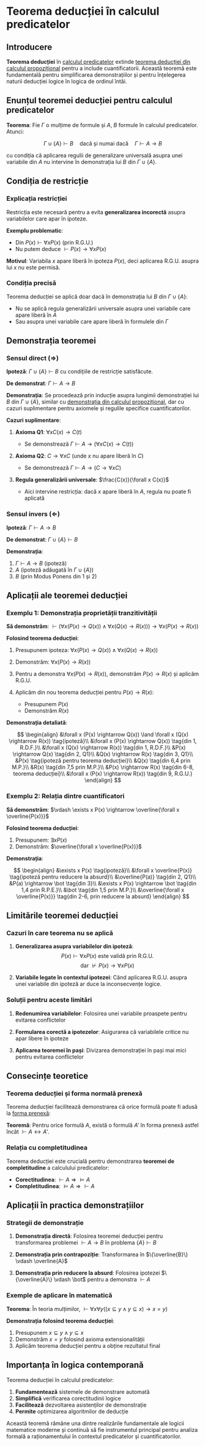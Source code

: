 # Teorema deducției în calculul predicatelor

## Introducere

**Teorema deducției** în [calculul predicatelor](./calculul-predicatelor.md) extinde [teorema deducției din calculul propozițional](./teorema-deductiei.md) pentru a include cuantificatorii. Această teoremă este fundamentală pentru simplificarea demonstrațiilor și pentru înțelegerea naturii deducției logice în logica de ordinul întâi.

## Enunțul teoremei deducției pentru calculul predicatelor

**Teorema**: Fie $\Gamma$ o mulțime de formule și $A$, $B$ formule în calculul predicatelor. Atunci:

$$\Gamma \cup \{A\} \vdash B \quad \text{dacă și numai dacă} \quad \Gamma \vdash A \rightarrow B$$

cu condiția că aplicarea regulii de generalizare universală asupra unei variabile din $A$ nu intervine în demonstrația lui $B$ din $\Gamma \cup \{A\}$.

## Condiția de restricție

### Explicația restricției

Restricția este necesară pentru a evita **generalizarea incorectă** asupra variabilelor care apar în ipoteze.

**Exemplu problematic**:

- Din $P(x) \vdash \forall x P(x)$ (prin R.G.U.)
- Nu putem deduce $\vdash P(x) \rightarrow \forall x P(x)$

**Motivul**: Variabila $x$ apare liberă în ipoteza $P(x)$, deci aplicarea R.G.U. asupra lui $x$ nu este permisă.

### Condiția precisă

Teorema deducției se aplică doar dacă în demonstrația lui $B$ din $\Gamma \cup \{A\}$:

- Nu se aplică regula generalizării universale asupra unei variabile care apare liberă în $A$
- Sau asupra unei variabile care apare liberă în formulele din $\Gamma$

## Demonstrația teoremei

### Sensul direct ($\Rightarrow$)

**Ipoteză**: $\Gamma \cup \{A\} \vdash B$ cu condițiile de restricție satisfăcute.

**De demonstrat**: $\Gamma \vdash A \rightarrow B$

**Demonstrația**: Se procedează prin inducție asupra lungimii demonstrației lui $B$ din $\Gamma \cup \{A\}$, similar cu [demonstrația din calculul propozițional](./teorema-deductiei.md), dar cu cazuri suplimentare pentru axiomele și regulile specifice cuantificatorilor.

**Cazuri suplimentare**:

1. **Axioma Q1**: $\forall x C(x) \rightarrow C(t)$

   - Se demonstrează $\Gamma \vdash A \rightarrow (\forall x C(x) \rightarrow C(t))$

2. **Axioma Q2**: $C \rightarrow \forall x C$ (unde $x$ nu apare liberă în $C$)

   - Se demonstrează $\Gamma \vdash A \rightarrow (C \rightarrow \forall x C)$

3. **Regula generalizării universale**: $\frac{C(x)}{\forall x C(x)}$
   - Aici intervine restricția: dacă $x$ apare liberă în $A$, regula nu poate fi aplicată

### Sensul invers ($\Leftarrow$)

**Ipoteză**: $\Gamma \vdash A \rightarrow B$

**De demonstrat**: $\Gamma \cup \{A\} \vdash B$

**Demonstrația**:

1. $\Gamma \vdash A \rightarrow B$ (ipoteză)
2. $A$ (ipoteză adăugată în $\Gamma \cup \{A\}$)
3. $B$ (prin Modus Ponens din 1 și 2)

## Aplicații ale teoremei deducției

### Exemplu 1: Demonstrația proprietății tranzitivității

**Să demonstrăm**: $\vdash (\forall x (P(x) \rightarrow Q(x)) \land \forall x (Q(x) \rightarrow R(x))) \rightarrow \forall x (P(x) \rightarrow R(x))$

**Folosind teorema deducției**:

1. Presupunem ipoteza: $\forall x (P(x) \rightarrow Q(x)) \land \forall x (Q(x) \rightarrow R(x))$

2. Demonstrăm: $\forall x (P(x) \rightarrow R(x))$

3. Pentru a demonstra $\forall x (P(x) \rightarrow R(x))$, demonstrăm $P(x) \rightarrow R(x)$ și aplicăm R.G.U.

4. Aplicăm din nou teorema deducției pentru $P(x) \rightarrow R(x)$:
   - Presupunem $P(x)$
   - Demonstrăm $R(x)$

**Demonstrația detaliată**:

$$
\begin{align}
&\forall x (P(x) \rightarrow Q(x)) \land \forall x (Q(x) \rightarrow R(x)) \tag{ipoteză}\\
&\forall x (P(x) \rightarrow Q(x)) \tag{din 1, R.D.F.}\\
&\forall x (Q(x) \rightarrow R(x)) \tag{din 1, R.D.F.}\\
&P(x) \rightarrow Q(x) \tag{din 2, Q1}\\
&Q(x) \rightarrow R(x) \tag{din 3, Q1}\\
&P(x) \tag{ipoteză pentru teorema deducției}\\
&Q(x) \tag{din 6,4 prin M.P.}\\
&R(x) \tag{din 7,5 prin M.P.}\\
&P(x) \rightarrow R(x) \tag{din 6-8, teorema deducției}\\
&\forall x (P(x) \rightarrow R(x)) \tag{din 9, R.G.U.}
\end{align}
$$

### Exemplu 2: Relația dintre cuantificatori

**Să demonstrăm**: $\vdash \exists x P(x) \rightarrow \overline{\forall x \overline{P(x)}}$

**Folosind teorema deducției**:

1. Presupunem: $\exists x P(x)$
2. Demonstrăm: $\overline{\forall x \overline{P(x)}}$

**Demonstrația**:

$$
\begin{align}
&\exists x P(x) \tag{ipoteză}\\
&\forall x \overline{P(x)} \tag{ipoteză pentru reducere la absurd}\\
&\overline{P(a)} \tag{din 2, Q1}\\
&P(a) \rightarrow \bot \tag{din 3}\\
&\exists x P(x) \rightarrow \bot \tag{din 1,4 prin R.P.E.}\\
&\bot \tag{din 1,5 prin M.P.}\\
&\overline{\forall x \overline{P(x)}} \tag{din 2-6, prin reducere la absurd}
\end{align}
$$

## Limitările teoremei deducției

### Cazuri în care teorema nu se aplică

1. **Generalizarea asupra variabilelor din ipoteză**:
   $$P(x) \vdash \forall x P(x) \text{ este validă prin R.G.U.}$$
   $$\text{dar } \not\vdash P(x) \rightarrow \forall x P(x)$$

2. **Variabile legate în contextul ipotezei**:
   Când aplicarea R.G.U. asupra unei variabile din ipoteză ar duce la inconsecvențe logice.

### Soluții pentru aceste limitări

1. **Redenumirea variabilelor**: Folosirea unei variabile proaspete pentru evitarea conflictelor

2. **Formularea corectă a ipotezelor**: Asigurarea că variabilele critice nu apar libere în ipoteze

3. **Aplicarea teoremei în pași**: Divizarea demonstrației în pași mai mici pentru evitarea conflictelor

## Consecințe teoretice

### Teorema deducției și forma normală prenexă

Teorema deducției facilitează demonstrarea că orice formulă poate fi adusă la [forma prenexă](./formule-normale-predicate.md):

**Teoremă**: Pentru orice formulă $A$, există o formulă $A'$ în forma prenexă astfel încât $\vdash A \leftrightarrow A'$.

### Relația cu completitudinea

Teorema deducției este crucială pentru demonstrarea **teoremei de completitudine** a calculului predicatelor:

- **Corectitudinea**: $\vdash A \Rightarrow \models A$
- **Completitudinea**: $\models A \Rightarrow \vdash A$

## Aplicații în practica demonstrațiilor

### Strategii de demonstrație

1. **Demonstrația directă**: Folosirea teoremei deducției pentru transformarea problemei $\vdash A \rightarrow B$ în problema $\{A\} \vdash B$

2. **Demonstrația prin contrapoziție**: Transformarea în $\{\overline{B}\} \vdash \overline{A}$

3. **Demonstrația prin reducere la absurd**: Folosirea ipotezei $\{\overline{A}\} \vdash \bot$ pentru a demonstra $\vdash A$

### Exemple de aplicare în matematică

**Teorema**: În teoria mulțimilor, $\vdash \forall x \forall y ((x \subseteq y \land y \subseteq x) \rightarrow x = y)$

**Demonstrația folosind teorema deducției**:

1. Presupunem $x \subseteq y \land y \subseteq x$
2. Demonstrăm $x = y$ folosind axioma extensionalității
3. Aplicăm teorema deducției pentru a obține rezultatul final

## Importanța în logica contemporană

Teorema deducției în calculul predicatelor:

1. **Fundamentează** sistemele de demonstrare automată
2. **Simplifică** verificarea corectitudinii logice
3. **Facilitează** dezvoltarea asistenților de demonstrație
4. **Permite** optimizarea algoritmilor de deducție

Această teoremă rămâne una dintre realizările fundamentale ale logicii matematice moderne și continuă să fie instrumentul principal pentru analiza formală a raționamentului în contextul predicatelor și cuantificatorilor.
